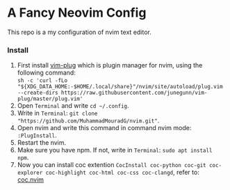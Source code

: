 # A Fancy Neovim Config
This repo is a my configuration of nvim text editor.

### Install
1. First install [vim-plug](https://github.com/junegunn/vim-plug) which is plugin manager for nvim, using the following command:  
`sh -c 'curl -fLo "${XDG_DATA_HOME:-$HOME/.local/share}"/nvim/site/autoload/plug.vim --create-dirs https://raw.githubusercontent.com/junegunn/vim-plug/master/plug.vim'`
2. Open `Terminal` and write `cd ~/.config`.
3. Write in `Terminal`: `git clone "https://github.com/MuhammadMouradG/nvim.git"`.
4. Open nvim and write this command in command nvim mode: `:PlugInstall`.
5. Restart the nvim.
6. Make sure you have npm. If not, write in `Terminal`: `sudo apt install npm`.
7. Now you can install coc extention `CocInstall coc-python coc-git coc-explorer coc-highlight coc-html coc-css coc-clangd`, refer to: [coc.nvim](https://github.com/neoclide/coc.nvim)
